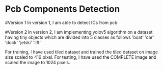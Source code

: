 # Pcb Components Detection

#Version 1
In version 1, I am able to detect ICs from pcb


#Version 2
In version 2, I am implementing yolov5 algorithm on a dataset having tiny objects which are divided into 5 classes as follows
'boat'
'car'
'dock'
'jetski'
'lift'

For training, I have used tiled dataset and trained the tiled dataset on image size scaled to 416 pixel.
For testing, I have used the COMPLETE image and scaled the image to 1024 pixels.

